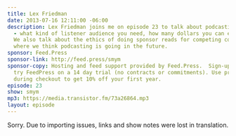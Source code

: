 ```yaml
---
title: Lex Friedman
date: 2013-07-16 12:11:00 -06:00
description: Lex Friedman joins me on episode 23 to talk about podcasting sponsorship
  - what kind of listener audience you need, how many dollars you can expect to make.
  We also talk about the ethics of doing sponsor reads for competing companies and
  where we think podcasting is going in the future.
sponsor: Feed.Press
sponsor-link: http://feed.press/smym
sponsor-copy: Hosting and feed support provided by Feed.Press.  Sign-up today and
  try FeedPress on a 14 day trial (no contracts or commitments). Use promo code "smym"
  during checkout to get 10% off your first year.
episode: 23
show: smym
mp3: https://media.transistor.fm/73a26864.mp3
layout: episode
---
```


Sorry. Due to importing issues, links and show notes were lost in translation.
